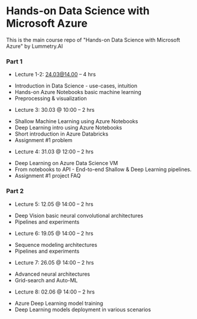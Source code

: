 # Hands-on Data Science with Microsoft Azure

This is the main course repo of "Hands-on Data Science with Microsoft Azure" by Lummetry.AI

### Part 1

* Lecture 1-2: 24.03@14.00 – 4 hrs
 - Introduction in Data Science - use-cases, intuition
 - Hands-on Azure Notebooks basic machine learning
 - Preprocessing & visualization 
 
* Lecture 3: 30.03 @ 10:00 – 2 hrs 
 - Shallow Machine Learning using Azure Notebooks
 - Deep Learning intro using Azure Notebooks
 - Short introduction in Azure Databricks
 - Assignment #1 problem 
 
* Lecture 4: 31.03 @ 12:00 – 2 hrs
 - Deep Learning on Azure Data Science VM
 - From notebooks to API - End-to-end Shallow & Deep Learning pipelines.
 - Assignment #1 project FAQ

### Part 2

* Lecture 5: 12.05 @ 14:00 – 2 hrs
 - Deep Vision basic neural convolutional architectures
 - Pipelines and experiments 
* Lecture 6: 19.05 @ 14:00 – 2 hrs
 - Sequence modeling architectures
 - Pipelines and experiments 
* Lecture 7: 26.05 @ 14:00 – 2 hrs
 - Advanced neural architectures
 - Grid-search and Auto-ML
* Lecture 8: 02.06 @ 14:00 – 2 hrs
 - Azure Deep Learning model training
 - Deep Learning models deployment in various scenarios 
